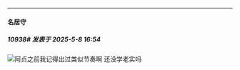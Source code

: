 ﻿
*****

####  名居守  
##### 10938#       发表于 2025-5-8 16:54

<img src="https://static.stage1st.com/image/smiley/face2017/067.png" referrerpolicy="no-referrer">阿贞之前我记得出过类似节奏啊
还没学老实吗

